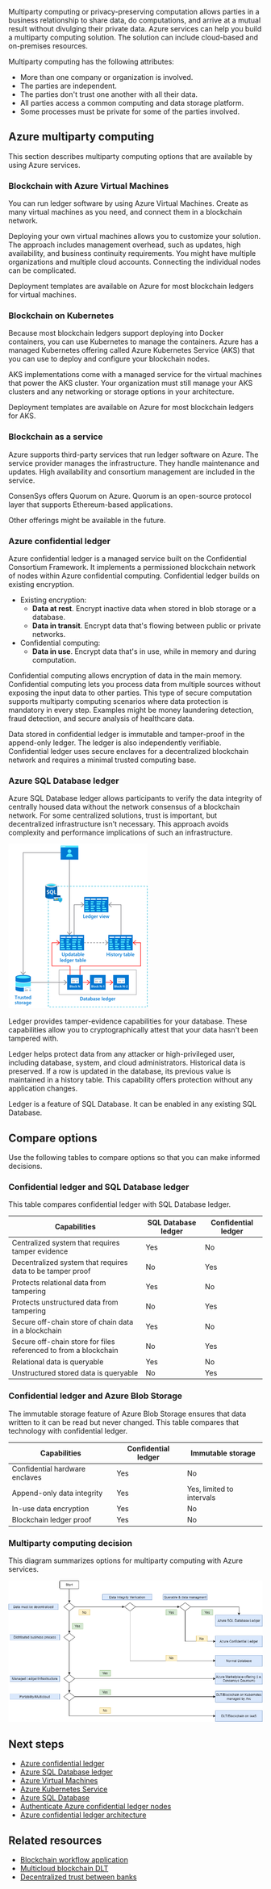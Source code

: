Multiparty computing or privacy-preserving computation allows parties in a business relationship to share data, do computations, and arrive at a mutual result without divulging their private data. Azure services can help you build a multiparty computing solution. The solution can include cloud-based and on-premises resources.

Multiparty computing has the following attributes:

- More than one company or organization is involved.
- The parties are independent.
- The parties don't trust one another with all their data.
- All parties access a common computing and data storage platform.
- Some processes must be private for some of the parties involved.

## Azure multiparty computing

This section describes multiparty computing options that are available by using Azure services.

### Blockchain with Azure Virtual Machines

You can run ledger software by using Azure Virtual Machines. Create as many virtual machines as you need, and connect them in a blockchain network.

Deploying your own virtual machines allows you to customize your solution. The approach includes management overhead, such as updates, high availability, and business continuity requirements. You might have multiple organizations and multiple cloud accounts. Connecting the individual nodes can be complicated.

Deployment templates are available on Azure for most blockchain ledgers for virtual machines.

### Blockchain on Kubernetes

Because most blockchain ledgers support deploying into Docker containers, you can use Kubernetes to manage the containers. Azure has a managed Kubernetes offering called Azure Kubernetes Service (AKS) that you can use to deploy and configure your blockchain nodes.

AKS implementations come with a managed service for the virtual machines that power the AKS cluster. Your organization must still manage your AKS clusters and any networking or storage options in your architecture.

Deployment templates are available on Azure for most blockchain ledgers for AKS.

### Blockchain as a service

Azure supports third-party services that run ledger software on Azure. The service provider manages the infrastructure. They handle maintenance and updates. High availability and consortium management are included in the service.

ConsenSys offers Quorum on Azure. Quorum is an open-source protocol layer that supports Ethereum-based applications.

Other offerings might be available in the future.

### Azure confidential ledger

Azure confidential ledger is a managed service built on the Confidential Consortium Framework. It implements a permissioned blockchain network of nodes within Azure confidential computing. Confidential ledger builds on existing encryption.

- Existing encryption:
  - **Data at rest**. Encrypt inactive data when stored in blob storage or a database.
  - **Data in transit**. Encrypt data that's flowing between public or private networks.
- Confidential computing:
  - **Data in use**. Encrypt data that's in use, while in memory and during computation.

Confidential computing allows encryption of data in the main memory. Confidential computing lets you process data from multiple sources without exposing the input data to other parties. This type of secure computation supports multiparty computing scenarios where data protection is mandatory in every step. Examples might be money laundering detection, fraud detection, and secure analysis of healthcare data.

Data stored in confidential ledger is immutable and tamper-proof in the append-only ledger. The ledger is also independently verifiable. Confidential ledger uses secure enclaves for a decentralized blockchain network and requires a minimal trusted computing base.

### Azure SQL Database ledger

Azure SQL Database ledger allows participants to verify the data integrity of centrally housed data without the network consensus of a blockchain network. For some centralized solutions, trust is important, but decentralized infrastructure isn't necessary. This approach avoids complexity and performance implications of such an infrastructure.

![Diagram that shows the database ledger architecture.](../blockchain/images/database-ledger.png)

Ledger provides tamper-evidence capabilities for your database. These capabilities allow you to cryptographically attest that your data hasn't been tampered with.

Ledger helps protect data from any attacker or high-privileged user, including database, system, and cloud administrators. Historical data is preserved. If a row is updated in the database, its previous value is maintained in a history table. This capability offers protection without any application changes.

Ledger is a feature of SQL Database. It can be enabled in any existing SQL Database.

## Compare options

Use the following tables to compare options so that you can make informed decisions.

### Confidential ledger and SQL Database ledger

This table compares confidential ledger with SQL Database ledger.

| Capabilities | SQL Database ledger | Confidential ledger |
|------------- |-------------------- |-------------------- |
| Centralized system that requires tamper evidence | Yes | No |
| Decentralized system that requires data to be tamper proof | No | Yes |
| Protects relational data from tampering | Yes | No |
| Protects unstructured data from tampering | No | Yes |
| Secure off-chain store of chain data in a blockchain | Yes | No |
| Secure off-chain store for files referenced to from a blockchain | No | Yes |
| Relational data is queryable | Yes | No |
| Unstructured stored data is queryable | No | Yes |

### Confidential ledger and Azure Blob Storage

The immutable storage feature of Azure Blob Storage ensures that data written to it can be read but never changed. This table compares that technology with confidential ledger.

|  Capabilities  | Confidential ledger | Immutable storage |
|--------------- |-------------------- |------------------ |
| Confidential hardware enclaves | Yes | No |
| Append-only data integrity | Yes | Yes, limited to intervals |
| In-use data encryption | Yes | No |
| Blockchain ledger proof | Yes | No |

### Multiparty computing decision

This diagram summarizes options for multiparty computing with Azure services.

![Diagram that summarizes decisions for choosing a multiparty computing option.](../blockchain/images/multiparty-compute-options.png)

## Next steps

- [Azure confidential ledger](https://azure.microsoft.com/services/azure-confidential-ledger)
- [Azure SQL Database ledger](/azure/azure-sql/database/ledger-overview)
- [Azure Virtual Machines](https://azure.microsoft.com/services/virtual-machines)
- [Azure Kubernetes Service](https://azure.microsoft.com/services/kubernetes-service)
- [Azure SQL Database](https://azure.microsoft.com/products/azure-sql/database)
- [Authenticate Azure confidential ledger nodes](/azure/confidential-ledger/authenticate-ledger-nodes)
- [Azure confidential ledger architecture](/azure/confidential-ledger/architecture)

## Related resources

- [Blockchain workflow application](https://azure.microsoft.com/updates/action-required-migrate-your-azure-blockchain-service-data-by-10-september-2021)
- [Multicloud blockchain DLT](../../example-scenario/blockchain/multi-cloud-blockchain.yml)
- [Decentralized trust between banks](../../example-scenario/apps/decentralized-trust.yml)